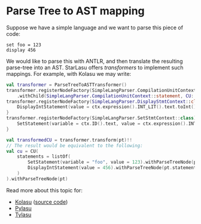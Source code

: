 # Parse Tree to AST mapping

Suppose we have a simple language and we want to parse this piece of code:

```
set foo = 123
display 456
```

We would like to parse this with ANTLR, and then translate the resulting parse-tree into an AST. StarLasu offers
_transformers_ to implement such mappings. For example, with Kolasu we may write:

```kotlin
val transformer = ParseTreeToASTTransformer()
transformer.registerNodeFactory(SimpleLangParser.CompilationUnitContext::class, CU::class)
    .withChild(SimpleLangParser.CompilationUnitContext::statement, CU::statements)
transformer.registerNodeFactory(SimpleLangParser.DisplayStmtContext::class) { ctx ->
    DisplayIntStatement(value = ctx.expression().INT_LIT().text.toInt())
}
transformer.registerNodeFactory(SimpleLangParser.SetStmtContext::class) { ctx ->
    SetStatement(variable = ctx.ID().text, value = ctx.expression().INT_LIT().text.toInt())
}

val transformedCU = transformer.transform(pt)!!
// The result would be equivalent to the following:
val cu = CU(
    statements = listOf(
        SetStatement(variable = "foo", value = 123).withParseTreeNode(pt.statement(0)),
        DisplayIntStatement(value = 456).withParseTreeNode(pt.statement(1))
    )
).withParseTreeNode(pt)
```        

Read more about this topic for:
- [Kolasu](https://javadoc.io/doc/com.strumenta.kolasu/kolasu-core/latest/com/strumenta/kolasu/mapping/ParseTreeToASTTransformer.html) ([source code](https://github.com/Strumenta/kolasu/tree/master/core/src/main/kotlin/com/strumenta/kolasu/mapping))
- [Pylasu](https://pylasu.readthedocs.io/en/latest/pylasu.mapping.html#pylasu-mapping-parse-tree-to-ast-transformer-module)
- [Tylasu](https://strumenta.github.io/tylasu/classes/mapping.parsetreetoasttransformer.html)

